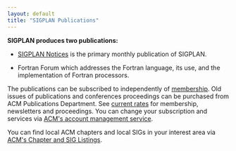 ```yaml
---
layout: default
title: "SIGPLAN Publications"
---
```

**SIGPLAN produces two publications:**  

-   [SIGPLAN Notices](http://portal.acm.org/browse_dl.cfm?idx=J706) is the primary monthly
    publication of SIGPLAN.

-   Fortran Forum which addresses the Fortran language, its use,
    and the implementation of Fortran processors.

The publications can be subscribed to independently of
[membership](/Membership). Old issues of publications and
conferences proceedings can be purchased from ACM Publications
Department. See
[current rates](http://store.acm.org/acmstore/itempg.icl?dirpage=dir&itmid=3873&eflag=0&curitempos=0&numitems=1&secid=32&eflag=0&orderidentifier=icat_orderid)
for membership, newsletters and proceedings.
You can change your subscription and services via
[ACM's account management service](http://www.acm.org/about_acm/acmorg.html).
  
You can find local ACM chapters and local SIGs in your interest
area via
[ACM's Chapter and SIG Listings](http://www.acm.org/chapters/).
